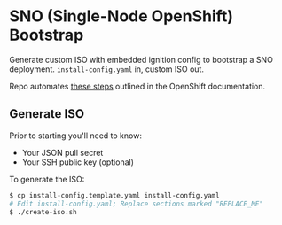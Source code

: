 # SNO (Single-Node OpenShift) Bootstrap

Generate custom ISO with embedded ignition config to bootstrap a SNO
deployment. `install-config.yaml` in, custom ISO out.

Repo automates [these
steps](https://docs.openshift.com/container-platform/4.10/installing/installing_sno/install-sno-installing-sno.html#generating-the-discovery-iso-manually_install-sno-installing-sno-with-the-assisted-installer)
outlined in the OpenShift documentation.

## Generate ISO

Prior to starting you'll need to know:

* Your JSON pull secret
* Your SSH public key (optional)

To generate the ISO:

```bash
$ cp install-config.template.yaml install-config.yaml
# Edit install-config.yaml; Replace sections marked "REPLACE_ME"
$ ./create-iso.sh
```
